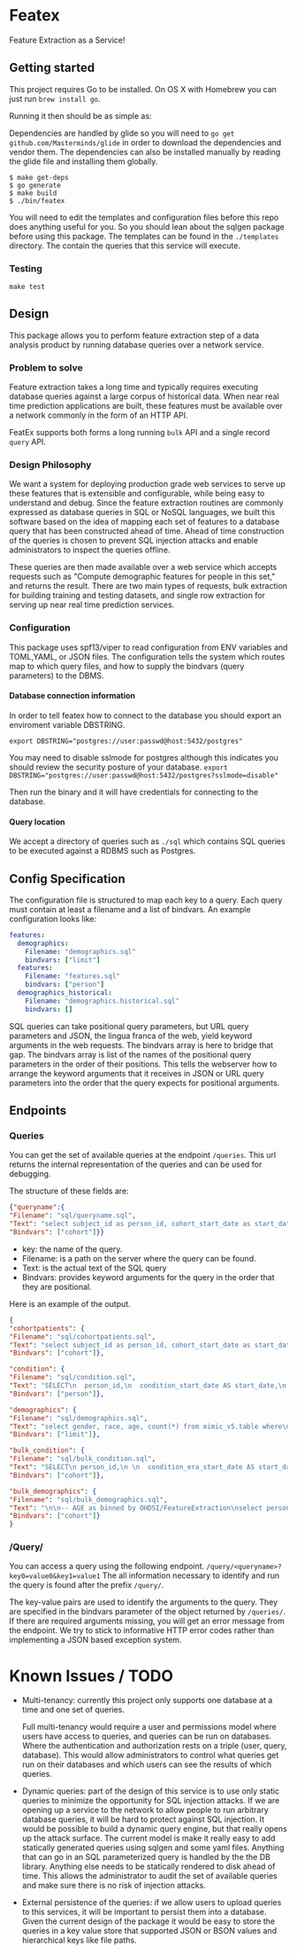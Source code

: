 # Featex

Feature Extraction as a Service!

## Getting started

This project requires Go to be installed. On OS X with Homebrew you can just run `brew install go`.

Running it then should be as simple as:

Dependencies are handled by glide so you will need to `go get github.com/Masterminds/glide` in order to download the dependencies and vendor them.
The dependencies can also be installed manually by reading the glide file and installing them globally.


```console
$ make get-deps
$ go generate
$ make build 
$ ./bin/featex
```

You will need to edit the templates and configuration files before this repo
does anything useful for you. So you should lean about the sqlgen package before
using this package. The templates can be found in the `./templates` directory.
The contain the queries that this service will execute.

### Testing

``make test``

## Design

This package allows you to perform feature extraction step of a data analysis product
by running database queries over a network service.

### Problem to solve

Feature extraction takes a long time and typically requires executing database queries against a
large corpus of historical data. When near real time prediction applications are built, these
features must be available over a network commonly in the form of an HTTP API.

FeatEx supports both forms a long running `bulk` API and a single record `query` API.

### Design Philosophy

We want a system for deploying production grade web services to serve up these features that is extensible
and configurable, while being easy to understand and debug. Since the feature extraction routines are
commonly expressed as database queries in SQL or NoSQL languages, we built this software based on the idea
of mapping each set of features to a database query that has been constructed ahead of time. Ahead
of time construction of the queries is chosen to prevent SQL injection attacks and enable
administrators to inspect the queries offline.

These queries are then made available over a web service which accepts requests such as
"Compute demographic features for people in this set," and returns the result.
There are two main types of requests, bulk extraction for building training and testing datasets,
and single row extraction for serving up near real time prediction services.

### Configuration

This package uses spf13/viper to read configuration from ENV variables and TOML,YAML, or JSON files.
The configuration tells the system which routes map to which query files, and how to supply the
bindvars (query parameters) to the DBMS.

#### Database connection information

In order to tell featex how to connect to the database you should export an
enviroment variable DBSTRING.

`export DBSTRING="postgres://user:passwd@host:5432/postgres"`

You may need to disable sslmode for postgres although this indicates you should
review the security posture of your database.
`export DBSTRING="postgres://user:passwd@host:5432/postgres?sslmode=disable"`

Then run the binary and it will have credentials for connecting to the database.

#### Query location

We accept a directory of queries such as `./sql` which contains SQL queries to be executed against a RDBMS such as Postgres.



## Config Specification

The configuration file is structured to map each key to a query. Each query must contain at least a filename and a list of bindvars.
An example configuration looks like:

```yaml
features:
  demographics:
    Filename: "demographics.sql"
    bindvars: ["limit"]
  features:
    Filename: "features.sql"
    bindvars: ["person"]
  demographics_historical:
    Filename: "demographics.historical.sql"
    bindvars: []
```

SQL queries can take positional query parameters, but URL query parameters and JSON, the lingua franca of the web,
yield keyword arguments in the web requests. The bindvars array is here to bridge that gap.
The bindvars array is list of the names of the positional query parameters in the order of their positions.
This tells the webserver how to arrange the keyword arguments that it receives in JSON or URL query parameters
into the order that the query expects for positional arguments.

## Endpoints

### Queries

You can get the set of available queries at the endpoint `/queries`. This url
returns the internal representation of the queries and can be used for
debugging.

The structure of these fields are:

```json
{"queryname":{
"Filename": "sql/queryname.sql",
"Text": "select subject_id as person_id, cohort_start_date as start_date, cohort_end_date as end_date, cohort_definition_id as concept_id, 'cohort_id' as type, 1 as value from results_mimic.cohort\nwhere cohort_definition_id = $1\n",
"Bindvars": ["cohort"]}}
```
- key: the name of the query.
- Filename: is a path on the server where the query can be found.
- Text: is the actual text of the SQL query
- Bindvars: provides keyword arguments for the query in the order that they are positional.

Here is an example of the output.
```json
{
"cohortpatients": {
"Filename": "sql/cohortpatients.sql",
"Text": "select subject_id as person_id, cohort_start_date as start_date, cohort_end_date as end_date, cohort_definition_id as concept_id, 'cohort_id' as type, 1 as value from results_mimic.cohort\nwhere cohort_definition_id = $1\n",
"Bindvars": ["cohort"]},

"condition": {
"Filename": "sql/condition.sql",
"Text": "SELECT\n  person_id,\n  condition_start_date AS start_date,\n  condition_end_date   AS end_date,\n  condition_concept_id    concept_id,\n  'condition'          AS type,\n  1                    AS value\nFROM mimic_v5.condition_occurrence\nWHERE person_id = $1\nORDER BY person_id, type, start_date, end_date",
"Bindvars": ["person"]},

"demographics": {
"Filename": "sql/demographics.sql",
"Text": "select gender, race, age, count(*) from mimic_v5.table where\n  year <= 2016 and year >= 2000\ngroupby\n  gender, race, age\nLIMIT ?",
"Bindvars": ["limit"]},

"bulk_condition": {
"Filename": "sql/bulk_condition.sql",
"Text": "SELECT\n person_id,\n \n  condition_era_start_date AS start_date,\n  condition_era_end_date   AS end_date,\n \n condition_concept_id             concept_id,\n 'condition'          AS type,\n 1                        AS value\nFROM mimic_v5.condition_era\n\n   -- cohort table : results_mimic.cohort\n  RIGHT JOIN results_mimic.cohort on results_mimic.cohort.subject_id = person_id\n  -- end\n\nWHERE cohort_definition_id= $1 and ( cohort_end_date > condition_era_start_date ) -- and not (condition_era_end_date < cohort_start_date)\nORDER BY person_id, type, start_date, end_date",
"Bindvars": ["cohort"]},

"bulk_demographics": {
"Filename": "sql/bulk_demographics.sql",
"Text": "\n\n-- AGE as binned by OHDSI/FeatureExtraction\nselect person_id,\n        start_date,\n        end_date,\n        0 as concept_id, \n        age as value,\n        'age' as type\n  from  (\n  SELECT\n    person_id,\n    cohort_start_date                                    AS start_date,\n    cohort_end_date                                      AS end_date,\n    date_part('year', cohort_start_date) - year_of_birth AS age\n  FROM mimic_v5.person\n    RIGHT JOIN results_mimic.cohort ON subject_id = person_id\n  WHERE cohort_definition_id = $1\n) as t\n\n\nUNION ALL\n\n-- gender\nselect person_id, cohort_start_date as start_date, cohort_end_date as end_date,\n  gender_concept_id as concept_id, 1 as value, 'gender' as type\nfrom mimic_v5.person\n  RIGHT JOIN results_mimic.cohort on subject_id=person_id WHERE cohort_definition_id = $1\n\n\n\n\nUNION ALL\n-- race\nselect person_id, cohort_start_date as start_date, cohort_end_date as end_date,\n                  race_concept_id as concept_id, 1 as value, 'race' as type\nfrom mimic_v5.person\n  RIGHT JOIN results_mimic.cohort on subject_id=person_id WHERE cohort_definition_id = $1\n\n\n\n\n",
"Bindvars": ["cohort"]}
}
```

### /Query/

You can access a query using the following endpoint.
`/query/<queryname>?key0=value0&key1=value1`
The all information necessary to identify and run the query is found after the prefix `/query/`.

The key-value pairs are used to identify the arguments to the query. They are specified in the
bindvars parameter of the object returned by `/queries/`. If there are required arguments missing,
you will get an error message from the endpoint. We try to stick to informative HTTP error codes
rather than implementing a JSON based exception system.

# Known Issues / TODO

- Multi-tenancy: currently this project only supports one database at a time and
  one set of queries.

  Full multi-tenancy would require a user and permissions model where users
    have access to queries, and queries can be run on databases. Where the
    authentication and authorization rests on a triple (user, query, database).
    This would allow administrators to control what queries get run on
    their databases and which users can see the results of which queries.

- Dynamic queries: part of the design of this service is to use only static
  queries to minimize the opportunity for SQL injection attacks. If we are
  opening up a service to the network to allow people to run arbitrary database
  queries, it will be hard to protect against SQL injection. It would be
  possible to build a dynamic query engine, but that really opens up the attack
  surface. The current model is make it really easy to add statically generated
  queries using sqlgen and some yaml files. Anything that can go in an SQL
  parameterized query is handled by the the DB library. Anything else needs to
  be statically rendered to disk ahead of time. This allows the administrator to
  audit the set of available queries and make sure there is no risk of injection
  attacks.

- External persistence of the queries: if we allow users to upload queries to
  this services, it will be important to persist them into a database. Given the
  current design of the package it would be easy to store the queries in a key
  value store that supported JSON or BSON values and hierarchical keys like
  file paths.
